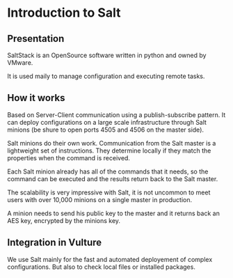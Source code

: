 # Introduction to Salt

## Presentation

SaltStack is an OpenSource software written in python and owned by VMware.

It is used maily to manage configuration and executing remote tasks.

## How it works

Based on Server-Client communication using a publish-subscribe pattern. It can deploy configurations on a large scale infrastructure through Salt minions (be shure to open ports 4505 and 4506 on the master side).

Salt minions do their own work. Communication from the Salt master is a lightweight set of instructions. They determine locally if they match the properties when the command is received.

Each Salt minion already has all of the commands that it needs, so the command can be executed and the results return back to the Salt master.

The scalability is very impressive with Salt, it is not uncommon to meet users with over 10,000 minions on a single master in production.

A minion needs to send his public key to the master and it returns back an AES key, encrypted by the minions key.

## Integration in Vulture

We use Salt mainly for the fast and automated deployement of complex configurations. But also to check local files or installed packages.
